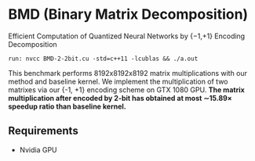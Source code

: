 # BMD (Binary Matrix Decomposition)
Efficient Computation of Quantized Neural Networks by {−1,+1} Encoding Decomposition

<p><code>run: nvcc BMD-2-2bit.cu -std=c++11 -lcublas && ./a.out </code></p>

This benchmark performs 8192x8192x8192 matrix multiplications with our method and baseline kernel.
We implement the multiplication of two matrixes via our {-1, +1} encoding scheme on GTX 1080 GPU. 
**The matrix multiplication after encoded by 2-bit has obtained at most ∼15.89× speedup ratio than baseline kernel.**

## Requirements
* Nvidia GPU
